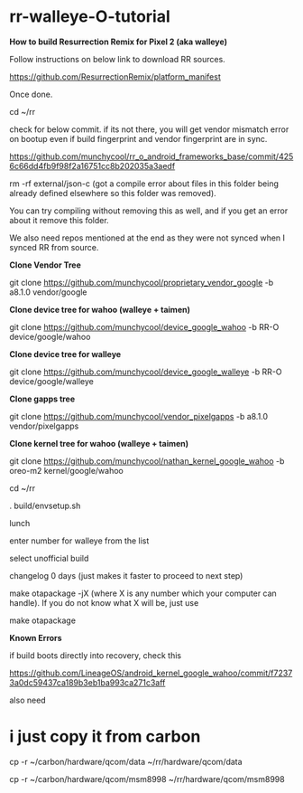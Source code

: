 # rr-walleye-O-tutorial

**How to build Resurrection Remix for Pixel 2 (aka walleye)**

Follow instructions on below link to download RR sources.

https://github.com/ResurrectionRemix/platform_manifest

Once done. 

cd ~/rr

check for below commit. if its not there, you will get vendor mismatch error on bootup even if build fingerprint and vendor fingerprint are in sync. 

https://github.com/munchycool/rr_o_android_frameworks_base/commit/4256c66dd4fb9f98f2a16751cc8b202035a3aedf  

rm -rf external/json-c (got a compile error about files in this folder being already defined elsewhere so this folder was removed). 

You can try compiling without removing this as well, and if you get an error about it remove this folder.

We also need repos mentioned at the end as they were not synced when I synced RR from source.


**Clone Vendor Tree**

git clone https://github.com/munchycool/proprietary_vendor_google -b a8.1.0 vendor/google

**Clone device tree for wahoo (walleye + taimen)**

git clone https://github.com/munchycool/device_google_wahoo -b RR-O device/google/wahoo

**Clone device tree for walleye**

git clone https://github.com/munchycool/device_google_walleye -b RR-O device/google/walleye

**Clone gapps tree**

git clone https://github.com/munchycool/vendor_pixelgapps -b a8.1.0 vendor/pixelgapps

**Clone kernel tree for wahoo (walleye + taimen)**

git clone https://github.com/munchycool/nathan_kernel_google_wahoo -b oreo-m2 kernel/google/wahoo

cd ~/rr

. build/envsetup.sh

lunch

enter number for walleye from the list

select unofficial build

changelog 0 days (just makes it faster to proceed to next step)

make otapackage -jX (where X is any number which your computer can handle). If you do not know what X will be, just use

make otapackage

**Known Errors**

if build boots directly into recovery, check this

https://github.com/LineageOS/android_kernel_google_wahoo/commit/f72373a0dc59437ca189b3eb1ba993ca271c3aff

also need 

<manifest>

  <remote  name="aosp"
           fetch="https://android.googlesource.com"
           review="https://android-review.googlesource.com/" />
  <default revision="refs/tags/android-8.1.0_r20"
           remote="aosp"
           sync-c="true"
           sync-j="4" />
  <project path="hardware/qcom/data/ipacfg-mgr" name="platform/hardware/qcom/data/ipacfg-mgr" groups="qcom,pdk" />
  <project path="hardware/qcom/msm8998" name="platform/hardware/qcom/msm8998" groups="qcom_msm8998" />
</manifest>


# i just copy it from carbon 

cp -r ~/carbon/hardware/qcom/data ~/rr/hardware/qcom/data


cp -r ~/carbon/hardware/qcom/msm8998 ~/rr/hardware/qcom/msm8998


